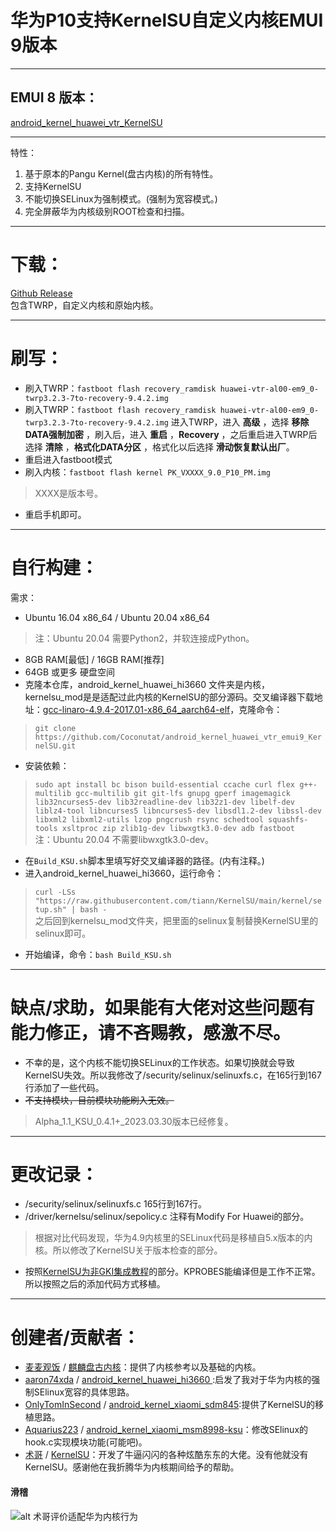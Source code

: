 # 华为P10支持KernelSU自定义内核EMUI 9版本  
***
## EMUI 8 版本：  
[android_kernel_huawei_vtr_KernelSU](https://github.com/Coconutat/android_kernel_huawei_vtr_KernelSU)  
***
特性：
 1. 基于原本的Pangu Kernel(盘古内核)的所有特性。
 2. 支持KernelSU
 3. 不能切换SELinux为强制模式。(强制为宽容模式。)
 4. 完全屏蔽华为内核级别ROOT检查和扫描。  
***  
# 下载：  
[Github Release](https://github.com/Coconutat/android_kernel_huawei_vtr_emui9_KernelSU/releases/)  
包含TWRP，自定义内核和原始内核。  
***  
# 刷写：  
 + 刷入TWRP：`fastboot flash recovery_ramdisk huawei-vtr-al00-em9_0-twrp3.2.3-7to-recovery-9.4.2.img` 
 + 刷入TWRP：`fastboot flash recovery_ramdisk huawei-vtr-al00-em9_0-twrp3.2.3-7to-recovery-9.4.2.img` 
 进入TWRP，进入 **高级** ，选择 **移除DATA强制加密** ，刷入后，进入 **重启** ，**Recovery** ，之后重启进入TWRP后选择 **清除** ，**格式化DATA分区** ，格式化以后选择 **滑动恢复默认出厂**。  
 + 重启进入fastboot模式
 + 刷入内核：`fastboot flash kernel PK_VXXXX_9.0_P10_PM.img`  
 > XXXX是版本号。
 + 重启手机即可。
***   
# 自行构建：  
需求：  
 + Ubuntu 16.04 x86_64 / Ubuntu 20.04 x86_64  
 > 注：Ubuntu 20.04 需要Python2，并软连接成Python。  
 + 8GB RAM[最低] / 16GB RAM[推荐]
 + 64GB 或更多 硬盘空间
 + 克隆本仓库，android_kernel_huawei_hi3660 文件夹是内核，kernelsu_mod是是适配过此内核的KernelSU的部分源码。交叉编译器下载地址：[gcc-linaro-4.9.4-2017.01-x86_64_aarch64-elf](https://releases.linaro.org/components/toolchain/binaries/4.9-2017.01/aarch64-elf/gcc-linaro-4.9.4-2017.01-x86_64_aarch64-elf.tar.xz)，克隆命令：
 > `git clone https://github.com/Coconutat/android_kernel_huawei_vtr_emui9_KernelSU.git`  
 + 安装依赖：
 > `sudo apt install bc bison build-essential ccache curl flex g++-multilib gcc-multilib git git-lfs gnupg gperf imagemagick lib32ncurses5-dev lib32readline-dev lib32z1-dev libelf-dev liblz4-tool libncurses5 libncurses5-dev libsdl1.2-dev libssl-dev libxml2 libxml2-utils lzop pngcrush rsync schedtool squashfs-tools xsltproc zip zlib1g-dev libwxgtk3.0-dev adb fastboot`  
 > 注：Ubuntu 20.04 不需要libwxgtk3.0-dev。
 + 在`Build_KSU.sh`脚本里填写好交叉编译器的路径。(内有注释。)
 + 进入android_kernel_huawei_hi3660，运行命令：  
 > `curl -LSs "https://raw.githubusercontent.com/tiann/KernelSU/main/kernel/setup.sh" | bash -`  
之后回到kernelsu_mod文件夹，把里面的selinux复制替换KernelSU里的selinux即可。
 + 开始编译，命令：`bash Build_KSU.sh`
***
# 缺点/求助，如果能有大佬对这些问题有能力修正，请不吝赐教，感激不尽。
 + 不幸的是，这个内核不能切换SELinux的工作状态。如果切换就会导致KernelSU失效。所以我修改了/security/selinux/selinuxfs.c，在165行到167行添加了一些代码。
 + ~~不支持模块，目前模块功能刷入无效。~~   
> Alpha_1.1_KSU_0.4.1+_2023.03.30版本已经修复。  
***
# 更改记录：
 + /security/selinux/selinuxfs.c 165行到167行。  
 + /driver/kernelsu/selinux/sepolicy.c 注释有Modify For Huawei的部分。  
 > 根据对比代码发现，华为4.9内核里的SELinux代码是移植自5.x版本的内核。所以修改了KernelSU关于版本检查的部分。
 + 按照[KernelSU为非GKI集成教程](https://kernelsu.org/zh_CN/guide/how-to-integrate-for-non-gki.html)的部分。KPROBES能编译但是工作不正常。所以按照之后的添加代码方式移植。  
***
# 创建者/贡献者： 
 + [麦麦观饭](https://github.com/maimaiguanfan) / [麒麟盘古内核](https://github.com/maimaiguanfan/android_kernel_huawei_hi3660/)：提供了内核参考以及基础的内核。  
 + [aaron74xda](https://github.com/aaron74xda) / [android_kernel_huawei_hi3660
](https://github.com/aaron74xda/android_kernel_huawei_hi3660):启发了我对于华为内核的强制SElinux宽容的具体思路。
 + [OnlyTomInSecond](https://github.com/OnlyTomInSecond) / [android_kernel_xiaomi_sdm845](https://github.com/OnlyTomInSecond/android_kernel_xiaomi_sdm845):提供了KernelSU的移植思路。  
 + [Aquarius223](https://github.com/Aquarius223) / [android_kernel_xiaomi_msm8998-ksu](https://github.com/sticpaper/android_kernel_xiaomi_msm8998-ksu)：修改SElinux的hook.c实现模块功能(可能吧)。  
 + [术哥](https://github.com/tiann) / [KernelSU](https://github.com/tiann)：开发了牛逼闪闪的各种炫酷东东的大佬。没有他就没有KernelSU。感谢他在我折腾华为内核期间给予的帮助。  


#### 滑稽  
![alt 术哥评价适配华为内核行为](https://s1.ax1x.com/2023/03/29/ppgmvo4.png)
